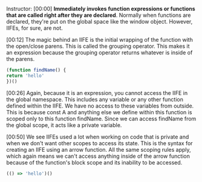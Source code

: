 Instructor: [00:00] **Immediately invokes function expressions or functions that are called right after they are declared**. Normally when functions are declared, they're put on the global space like the window object. However, IIFEs, for sure, are not.

[00:12] The magic behind an IIFE is the initial wrapping of the function with the open/close parens. This is called the grouping operator. This makes it an expression because the grouping operator returns whatever is inside of the parens.

```js
(function findName() {
return 'hello'
})()
```

[00:26] Again, because it is an expression, you cannot access the IIFE in the global namespace. This includes any variable or any other function defined within the IIFE. We have no access to these variables from outside. This is because const A and anything else we define within this function is scoped only to this function findName. Since we can access findName from the global scope, it acts like a private variable.

[00:50] We see IIFEs used a lot when working on code that is private and when we don't want other scopes to access its state. This is the syntax for creating an IIFE using an arrow function. All the same scoping rules apply, which again means we can't access anything inside of the arrow function because of the function's block scope and its inability to be accessed.

```js
(() => 'hello')()
```